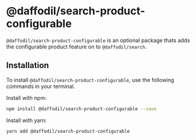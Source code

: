 # @daffodil/search-product-configurable
`@daffodil/search-product-configurable` is an optional package thats adds the configurable product feature on to `@daffodil/search`.

## Installation
To install `@daffodil/search-product-configurable`, use the following commands in your terminal.

Install with npm:
```bash
npm install @daffodil/search-product-configurable --save
```

Install with yarn:

```bash
yarn add @daffodil/search-product-configurable
```